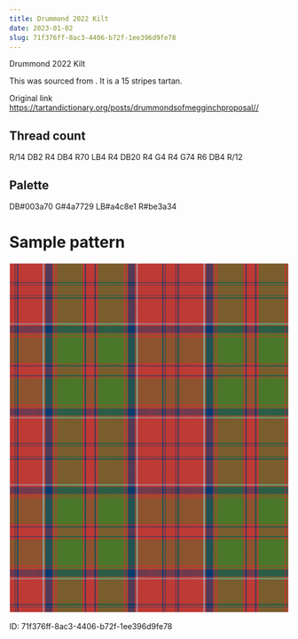 ```yaml
---
title: Drummond 2022 Kilt
date: 2023-01-02
slug: 71f376ff-8ac3-4406-b72f-1ee396d9fe78
---
```

Drummond 2022 Kilt

This was sourced from <no value>.  It is a 15 stripes tartan.

Original link https://tartandictionary.org/posts/drummondsofmegginchproposal//

## Thread count
R/14 DB2 R4 DB4 R70 LB4 R4 DB20 R4 G4 R4 G74 R6 DB4 R/12

## Palette
DB#003a70 G#4a7729 LB#a4c8e1 R#be3a34

# Sample pattern

![Tartan detail](tartan.png "R/14 DB2 R4 DB4 R70 LB4 R4 DB20 R4 G4 R4 G74 R6 DB4 R/12 tartan")

ID: 71f376ff-8ac3-4406-b72f-1ee396d9fe78